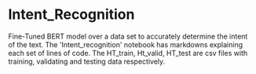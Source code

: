 # Intent_Recognition
Fine-Tuned BERT model over a data set to accurately determine the intent of the text.
The 'Intent_recognition' notebook has markdowns explaining each set of lines of code.
The HT_train, Ht_valid, HT_test are csv files with training, validating and testing data respectively.
